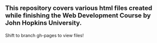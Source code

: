 <!DOCTYPE html>
<html>
<head>
  <meta charset="utf-8">
 
  </head>
  <body>
    <p style="font-weight:bold; font-size:20px">This repository covers various html files created while finishing the Web Development Course by John Hopkins University. </p>
    <p>Shift to branch gh-pages to view files!</p>
  </body>
  </html>
